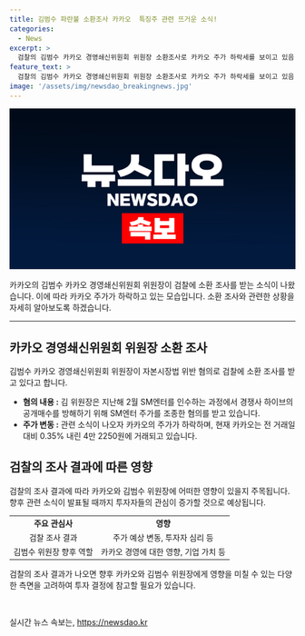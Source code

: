 ```yaml
---
title: 김범수 파란불 소환조사 카카오  특징주 관련 뜨거운 소식!
categories:
  - News
excerpt: >
  검찰의 김범수 카카오 경영쇄신위원회 위원장 소환조사로 카카오 주가 하락세를 보이고 있음. 서울남부지검 금융조사2부는 김 위원장을 자본시장법 위반 혐의로 소환 조사 중. 김 위원장은 SM엔터 인수과정에서 시세조종 혐의 등으로 조사 대상이 되었음.
feature_text: >
  검찰의 김범수 카카오 경영쇄신위원회 위원장 소환조사로 카카오 주가 하락세를 보이고 있음. 서울남부지검 금융조사2부는 김 위원장을 자본시장법 위반 혐의로 소환 조사 중. 김 위원장은 SM엔터 인수과정에서 시세조종 혐의 등으로 조사 대상이 되었음.
image: '/assets/img/newsdao_breakingnews.jpg'
---
```


<p><img src="/assets/img/newsdao_breakingnews.jpg" alt="bookingtag 속보" /></p>

<p>카카오의 김범수 카카오 경영쇄신위원회 위원장이 검찰에 소환 조사를 받는 소식이 나왔습니다. 이에 따라 카카오 주가가 하락하고 있는 모습입니다. 소환 조사와 관련한 상황을 자세히 알아보도록 하겠습니다. </p>

<hr />

<h2 data-ke-size="size26">카카오 경영쇄신위원회 위원장 소환 조사</h2>

<p>김범수 카카오 경영쇄신위원회 위원장이 자본시장법 위반 혐의로 검찰에 소환 조사를 받고 있다고 합니다.</p>

<ul>
  <li><b>혐의 내용 :</b> 김 위원장은 지난해 2월 SM엔터를 인수하는 과정에서 경쟁사 하이브의 공개매수를 방해하기 위해 SM엔터 주가를 조종한 혐의를 받고 있습니다.</li>
  <li><b>주가 변동 :</b> 관련 소식이 나오자 카카오의 주가가 하락하며, 현재 카카오는 전 거래일 대비 0.35% 내린 4만 2250원에 거래되고 있습니다.</li>
</ul>

<h2 data-ke-size="size26">검찰의 조사 결과에 따른 영향</h2>

<p>검찰의 조사 결과에 따라 카카오와 김범수 위원장에 어떠한 영향이 있을지 주목됩니다. 향후 관련 소식이 발표될 때까지 투자자들의 관심이 증가할 것으로 예상됩니다. </p>

<table>
  <tr>
    <td style="text-align: center; height: 17px;"><b>주요 관심사</b></td>
    <td style="text-align: center; height: 17px;"><b>영향</b></td>
  </tr>
  <tr>
    <td style="text-align: center; height: 17px;">검찰 조사 결과</td>
    <td style="text-align: center; height: 17px;">주가 예상 변동, 투자자 심리 등</td>
  </tr>
  <tr>
    <td style="text-align: center; height: 17px;">김범수 위원장 향후 역할</td>
    <td style="text-align: center; height: 17px;">카카오 경영에 대한 영향, 기업 가치 등</td>
  </tr>
</table>

<p>검찰의 조사 결과가 나오면 향후 카카오와 김범수 위원장에게 영향을 미칠 수 있는 다양한 측면을 고려하여 투자 결정에 참고할 필요가 있습니다. </p>

<p data-ke-size="size16">&nbsp;</p>
실시간 뉴스 속보는, <a href="https://newsdao.kr" rel="dofollow">https://newsdao.kr</a>


